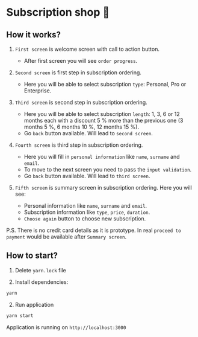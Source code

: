 # Subscription shop 💸

## How it works?

1. `First screen` is welcome screen with call to action button.

   - After first screen you will see `order progress`.

2. `Second screen` is first step in subscription ordering.

   - Here you will be able to select subscription `type`: Personal, Pro or Enterprise.

3. `Third screen` is second step in subscription ordering.

   - Here you will be able to select subscription `length`: 1, 3, 6 or 12 months each with a discount 5 % more than the previous
     one (3 months 5 %, 6 months 10 %, 12 months 15 %).
   - Go `back` button available. Will lead to `second screen`.

4. `Fourth screen` is third step in subscription ordering.

   - Here you will fill in `personal information` like `name`, `surname` and `email`.
   - To move to the next screen you need to pass the `input validation`.
   - Go `back` button available. Will lead to `third screen`.

5. `Fifth screen` is summary screen in subscription ordering. Here you will see:

   - Personal information like `name`, `surname` and `email`.
   - Subscription information like `type`, `price`, `duration`.
   - `Choose again` button to choose new subscription.

P.S. There is no credit card details as it is prototype. In real `proceed to payment` would be available after `Summary screen`.

## How to start?

1. Delete `yarn.lock` file

2. Install dependencies:

```sh
yarn
```

2. Run application

```sh
yarn start
```

Application is running on `http://localhost:3000`
